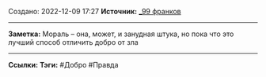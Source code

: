 Создано: 2022-12-09 17:27
**Источник:** [_99 франков](_99%20франков.md)
***
**Заметка:**  Мораль – она, может, и занудная штука, но пока что это лучший способ отличить добро от зла
***
**Ссылки:** 
**Тэги:** #Добро #Правда 
